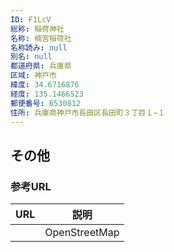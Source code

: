 ```yaml
---
ID: F1LcV
総称: 稲荷神社
名称: 楠宮稲荷社
名称読み: null
別名: null
都道府県: 兵庫県
区域: 神戸市
緯度: 34.6716876
経度: 135.1466523
郵便番号: 6530812
住所: 兵庫県神戸市長田区長田町３丁目１−１
---
```


## その他

### 参考URL

| URL | 説明          |
| --- | ------------- |
|     | OpenStreetMap |
